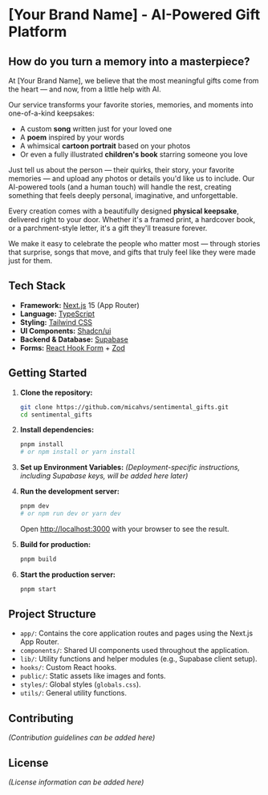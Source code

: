 # [Your Brand Name] - AI-Powered Gift Platform

## How do you turn a memory into a masterpiece?

At [Your Brand Name], we believe that the most meaningful gifts come from the heart — and now, from a little help with AI.

Our service transforms your favorite stories, memories, and moments into one-of-a-kind keepsakes:

*   A custom **song** written just for your loved one
*   A **poem** inspired by your words
*   A whimsical **cartoon portrait** based on your photos
*   Or even a fully illustrated **children's book** starring someone you love

Just tell us about the person — their quirks, their story, your favorite memories — and upload any photos or details you'd like us to include. Our AI-powered tools (and a human touch) will handle the rest, creating something that feels deeply personal, imaginative, and unforgettable.

Every creation comes with a beautifully designed **physical keepsake**, delivered right to your door. Whether it's a framed print, a hardcover book, or a parchment-style letter, it's a gift they'll treasure forever.

We make it easy to celebrate the people who matter most — through stories that surprise, songs that move, and gifts that truly feel like they were made just for them.

## Tech Stack

*   **Framework:** [Next.js](https://nextjs.org/) 15 (App Router)
*   **Language:** [TypeScript](https://www.typescriptlang.org/)
*   **Styling:** [Tailwind CSS](https://tailwindcss.com/)
*   **UI Components:** [Shadcn/ui](https://ui.shadcn.com/)
*   **Backend & Database:** [Supabase](https://supabase.com/)
*   **Forms:** [React Hook Form](https://react-hook-form.com/) + [Zod](https://zod.dev/)

## Getting Started

1.  **Clone the repository:**
    ```bash
    git clone https://github.com/micahvs/sentimental_gifts.git
    cd sentimental_gifts
    ```

2.  **Install dependencies:**
    ```bash
    pnpm install
    # or npm install or yarn install
    ```

3.  **Set up Environment Variables:**
    *(Deployment-specific instructions, including Supabase keys, will be added here later)*

4.  **Run the development server:**
    ```bash
    pnpm dev
    # or npm run dev or yarn dev
    ```
    Open [http://localhost:3000](http://localhost:3000) with your browser to see the result.

5.  **Build for production:**
    ```bash
    pnpm build
    ```

6.  **Start the production server:**
    ```bash
    pnpm start
    ```

## Project Structure

*   `app/`: Contains the core application routes and pages using the Next.js App Router.
*   `components/`: Shared UI components used throughout the application.
*   `lib/`: Utility functions and helper modules (e.g., Supabase client setup).
*   `hooks/`: Custom React hooks.
*   `public/`: Static assets like images and fonts.
*   `styles/`: Global styles (`globals.css`).
*   `utils/`: General utility functions.

## Contributing

*(Contribution guidelines can be added here)*

## License

*(License information can be added here)* 